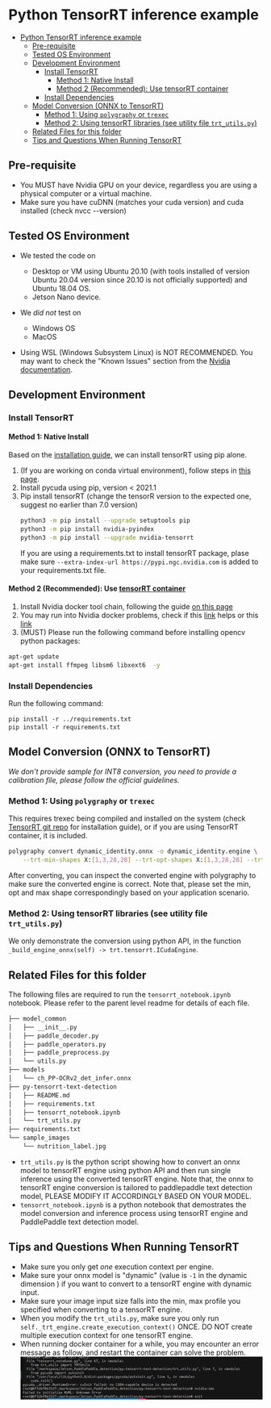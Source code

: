 # Python TensorRT inference example

- [Python TensorRT inference example](#python-tensorrt-inference-example)
  - [Pre-requisite](#pre-requisite)
  - [Tested OS Environment](#tested-os-environment)
  - [Development Environment](#development-environment)
    - [Install TensorRT](#install-tensorrt)
      - [Method 1: Native Install](#method-1-native-install)
      - [Method 2 (Recommended): Use tensorRT container](#method-2-recommended-use-tensorrt-container)
    - [Install Dependencies](#install-dependencies)
  - [Model Conversion (ONNX to TensorRT)](#model-conversion-onnx-to-tensorrt)
    - [Method 1: Using `polygraphy` or `trexec`](#method-1-using-polygraphy-or-trexec)
    - [Method 2: Using tensorRT libraries (see utility file `trt_utils.py`)](#method-2-using-tensorrt-libraries-see-utility-file-trt_utilspy)
  - [Related Files for this folder](#related-files-for-this-folder)
  - [Tips and Questions When Running TensorRT](#tips-and-questions-when-running-tensorrt)

## Pre-requisite
- You MUST have Nvidia GPU on your device, regardless you are using a physical computer or a virtual machine.
- Make sure you have cuDNN (matches your cuda version) and cuda installed (check nvcc --version)

## Tested OS Environment
- We tested the code on
    - Desktop or VM using Ubuntu 20.10 (with tools installed of version Ubuntu 20.04 version since 20.10 is not officially supported) and Ubuntu 18.04 OS.
    - Jetson Nano device.

- We *did not* test on
    - Windows OS
    - MacOS

- Using WSL (Windows Subsystem Linux) is NOT RECOMMENDED. You may want to check the "Known Issues" section from the [Nvidia documentation](https://docs.nvidia.com/deeplearning/tensorrt/release-notes/tensorrt-8.html#rel-8-4-0-EA).

## Development Environment
### Install TensorRT
#### Method 1: Native Install
Based on the [installation guide](https://docs.nvidia.com/deeplearning/tensorrt/install-guide/index.html#installing-pip), we can install tensorRT using pip
alone. 
1. (If you are working on conda virtual environment), follow steps in 
    [this page](https://github.com/stan-dev/pystan/issues/294).
1. Install pycuda using pip, version < 2021.1 
1. Pip install tensorRT (change the tensorR version to the expected one, suggest no earlier than 7.0 version)
    ```bash
    python3 -m pip install --upgrade setuptools pip
    python3 -m pip install nvidia-pyindex
    python3 -m pip install --upgrade nvidia-tensorrt
    ```
    If you are using a requirements.txt to install tensorRT package, plase make sure `--extra-index-url https://pypi.ngc.nvidia.com` is added to your requirements.txt file.

#### Method 2 (Recommended): Use [tensorRT container](https://catalog.ngc.nvidia.com/orgs/nvidia/containers/tensorrt)
1. Install Nvidia docker tool chain, following the guide [on this page](https://github.com/NVIDIA/libnvidia-container)
1. You may run into Nvidia docker problems, check if this [link](https://github.com/NVIDIA/nvidia-docker/issues/1447) helps or this [link](https://bbs.archlinux.org/viewtopic.php?id=266915)
1. (MUST) Please run the following command before installing opencv python packages:
```bash
apt-get update
apt-get install ffmpeg libsm6 libxext6  -y
```
### Install Dependencies
Run the following command:
```
pip install -r ../requirements.txt
pip install -r requirements.txt
```
## Model Conversion (ONNX to TensorRT)

*We don't provide sample for INT8 conversion, you need to provide a calibration file, please follow the official guidelines.*
### Method 1: Using `polygraphy` or `trexec`
This requires trexec being compiled and installed on the system (check [TensorRT git repo](https://github.com/NVIDIA/TensorRT/tree/main/samples/trtexec) for installation guide), 
or if you are using TensorRT container, it is included.

```bash
polygraphy convert dynamic_identity.onnx -o dynamic_identity.engine \
    --trt-min-shapes X:[1,3,28,28] --trt-opt-shapes X:[1,3,28,28] --trt-max-shapes X:[1,3,28,28] \
```
After converting, you can inspect the converted engine with polygraphy to make sure the converted engine is correct. Note that, please set the min, opt and max shape correspondingly based on your application scenario.

### Method 2: Using tensorRT libraries (see utility file `trt_utils.py`)
We only demonstrate the conversion using python API, in the function `_build_engine_onnx(self) -> trt.tensorrt.ICudaEngine`.

## Related Files for this folder
The following files are required to run the `tensorrt_notebook.ipynb` notebook.
Please refer to the parent level readme for details of each file.

```bash
├── model_common
│   ├── __init__.py
│   ├── paddle_decoder.py
│   ├── paddle_operators.py
│   ├── paddle_preprocess.py
│   └── utils.py
├── models
│   └── ch_PP-OCRv2_det_infer.onnx
├── py-tensorrt-text-detection
│   ├── README.md
│   ├── requirements.txt
│   ├── tensorrt_notebook.ipynb
│   └── trt_utils.py
├── requirements.txt
└── sample_images
    └── nutrition_label.jpg
```
- `trt_utils.py` is the python script showing how to convert an onnx model to tensorRT engine using python API and then run single inference using the converted tensorRT engine. Note that, the onnx to tensorRT engine conversion is tailored to paddlepaddle text detection model,  PLEASE MODIFY IT ACCORDINGLY BASED ON YOUR MODEL.
- `tensorrt_notebook.ipynb` is a python notebook that demostrates the model conversion and inference process using tensorRT engine and PaddlePaddle text detection model.


## Tips and Questions When Running TensorRT

- Make sure you only get *one* execution context per engine.
- Make sure your onnx model is "dynamic" (value is `-1` in the dynamic dimension ) if you want to convert to a tensorRT engine with dynamic input.
- Make sure your image input size falls into the min, max profile you specified when converting to a tensorRT engine.
- When you modify the `trt_utils.py`, make sure you only run `self._trt_engine.create_execution_context()` ONCE. DO NOT create multiple execution context for one tensorRT engine.
- When running docker container for a while, you may encounter an error message as follow, and restart the container can solve the problem.
 ![tensorrt_container_error](img/tensorrt_container_error.png)
 
